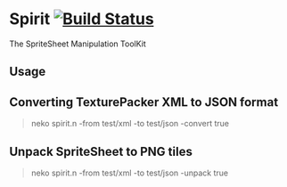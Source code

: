 Spirit [![Build Status](https://travis-ci.org/haxe-community/spirit.hx.png?branch=master)](https://travis-ci.org/haxe-community/spirit.hx)
======

The SpriteSheet Manipulation ToolKit

Usage
-----

## Converting TexturePacker XML to JSON format

> neko spirit.n -from test/xml -to test/json -convert true

## Unpack SpriteSheet to PNG tiles

> neko spirit.n -from test/xml -to test/json -unpack true
